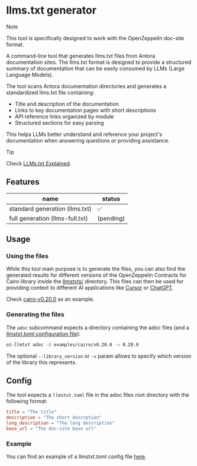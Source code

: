 # llms.txt generator

> [!NOTE]
> This tool is specifically designed to work with the OpenZeppelin doc-site format.

A command-line tool that generates llms.txt files from Antora documentation sites. The llms.txt format is designed to provide a structured summary of documentation that can be easily consumed by LLMs (Large Language Models).

The tool scans Antora documentation directories and generates a standardized llms.txt file containing:

- Title and description of the documentation
- Links to key documentation pages with short descriptions
- API reference links organized by module
- Structured sections for easy parsing

This helps LLMs better understand and reference your project's documentation when answering questions or providing assistance.

> [!TIP]
>Check [LLMs.txt Explained](https://medium.com/towards-data-science/llms-txt-414d5121bcb3).

## Features

| name                            | status |
|---------------------------------|--------|
| standard generation (llms.txt)  | ✅      |
| full generation (llms-full.txt) | (pending)      |

## Usage

### Using the files

While this tool main purpose is to generate the files, you can also find the generated results for different versions of the OpenZeppelin Contracts for Cairo library inside the [llmstxts/](llmstxts) directory. This files can then be used for providing context to different AI applications like [Cursor](https://www.cursor.com/) or [ChatGPT](https://chatgpt.com/).

Check [cairo-v0.20.0](llmstxts/cairo-v0.20.0.txt) as an example.

### Generating the files

The `adoc` subcommand expects a directory containing the adoc files (and a [llmstxt.toml configuration file](#config)):

```bash
oz-llmtxt adoc -d examples/cairo/v0.20.0 -v 0.20.0
```

The optional `--library_version` or `-v` param allows to specify which version of the library this represents.

## Config

The tool expects a `llmstxt.toml` file in the adoc files root directory with the following format:

```toml
title = "The title"
description = "The short descrption"
long_description = "The long description"
base_url = "The doc-site base url"
```

### Example

You can find an example of a llmstxt.toml config file [here](examples/cairo/v0.20.0/llmstxt.toml).
